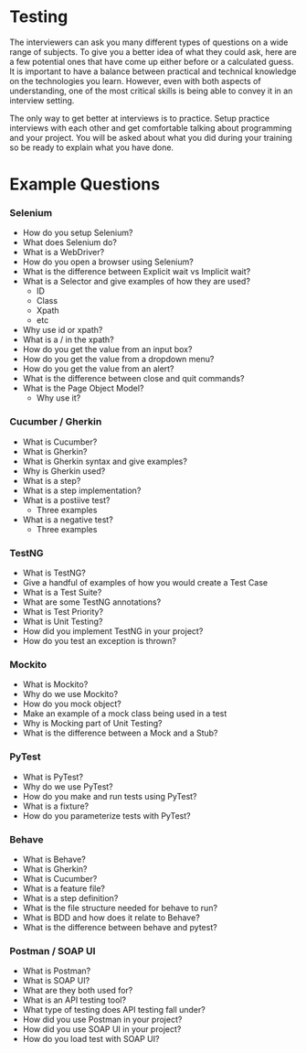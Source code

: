 # Testing

The interviewers can ask you many different types of questions on a wide range of subjects. To give you a better idea of what they could ask, here are a few potential ones that have come up either before or a calculated guess. It is important to have a balance between practical and technical knowledge on the technologies you learn. However, even with both aspects of understanding, one of the most critical skills is being able to convey it in an interview setting.

The only way to get better at interviews is to practice. Setup practice interviews with each other and get comfortable talking about programming and your project. You will be asked about what you did during your training so be ready to explain what you have done.

# Example Questions

### Selenium
- How do you setup Selenium?
- What does Selenium do?
- What is a WebDriver?
- How do you open a browser using Selenium?
- What is the difference between Explicit wait vs Implicit wait?
- What is a Selector and give examples of how they are used?
  - ID
  - Class
  - Xpath
  - etc
- Why use id or xpath?
- What is a / in the xpath?
- How do you get the value from an input box?
- How do you get the value from a dropdown menu?
- How do you get the value from an alert?
- What is the difference between close and quit commands?
- What is the Page Object Model?
  - Why use it?

### Cucumber / Gherkin
- What is Cucumber?
- What is Gherkin?
- What is Gherkin syntax and give examples?
- Why is Gherkin used?
- What is a step?
- What is a step implementation?
- What is a postiive test?
  - Three examples
- What is a negative test?
  - Three examples

### TestNG
- What is TestNG?
- Give a handful of examples of how you would create a Test Case
- What is a Test Suite?
- What are some TestNG annotations?
- What is Test Priority?
- What is Unit Testing?
- How did you implement TestNG in your project?
- How do you test an exception is thrown?

### Mockito
- What is Mockito?
- Why do we use Mockito?
- How do you mock object?
- Make an example of a mock class being used in a test
- Why is Mocking part of Unit Testing?
- What is the difference between a Mock and a Stub?

### PyTest
- What is PyTest?
- Why do we use PyTest?
- How do you make and run tests using PyTest?
- What is a fixture?
- How do you parameterize tests with PyTest?

### Behave
- What is Behave?
- What is Gherkin?
- What is Cucumber?
- What is a feature file?
- What is a step definition?
- What is the file structure needed for behave to run?
- What is BDD and how does it relate to Behave?
- What is the difference between behave and pytest?

### Postman / SOAP UI

- What is Postman?
- What is SOAP UI?
- What are they both used for?
- What is an API testing tool?
- What type of testing does API testing fall under?
- How did you use Postman in your project?
- How did you use SOAP UI in your project?
- How do you load test with SOAP UI?